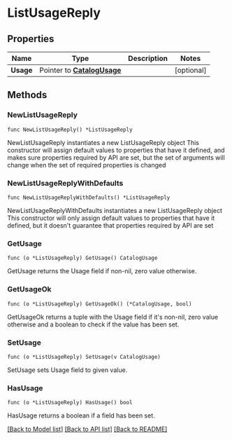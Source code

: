 # ListUsageReply

## Properties

Name | Type | Description | Notes
------------ | ------------- | ------------- | -------------
**Usage** | Pointer to [**CatalogUsage**](CatalogUsage.md) |  | [optional] 

## Methods

### NewListUsageReply

`func NewListUsageReply() *ListUsageReply`

NewListUsageReply instantiates a new ListUsageReply object
This constructor will assign default values to properties that have it defined,
and makes sure properties required by API are set, but the set of arguments
will change when the set of required properties is changed

### NewListUsageReplyWithDefaults

`func NewListUsageReplyWithDefaults() *ListUsageReply`

NewListUsageReplyWithDefaults instantiates a new ListUsageReply object
This constructor will only assign default values to properties that have it defined,
but it doesn't guarantee that properties required by API are set

### GetUsage

`func (o *ListUsageReply) GetUsage() CatalogUsage`

GetUsage returns the Usage field if non-nil, zero value otherwise.

### GetUsageOk

`func (o *ListUsageReply) GetUsageOk() (*CatalogUsage, bool)`

GetUsageOk returns a tuple with the Usage field if it's non-nil, zero value otherwise
and a boolean to check if the value has been set.

### SetUsage

`func (o *ListUsageReply) SetUsage(v CatalogUsage)`

SetUsage sets Usage field to given value.

### HasUsage

`func (o *ListUsageReply) HasUsage() bool`

HasUsage returns a boolean if a field has been set.


[[Back to Model list]](../README.md#documentation-for-models) [[Back to API list]](../README.md#documentation-for-api-endpoints) [[Back to README]](../README.md)


